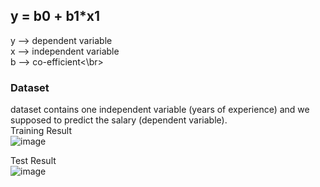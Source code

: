 ## y = b0 + b1*x1

y --> dependent variable </br>
x --> independent variable </br>
b --> co-efficient<\br>
</br>

### Dataset
dataset contains one independent variable (years of experience) and we supposed to predict the salary (dependent variable).
</br>
Training Result</br>
![image](https://user-images.githubusercontent.com/70283754/129471746-9af1f0c0-648c-4223-bed9-31826669ccc0.png)
</br>


Test Result</br>
![image](https://user-images.githubusercontent.com/70283754/129471765-4a21ba7d-5ab4-4a00-afc3-390ae85b23a8.png)

